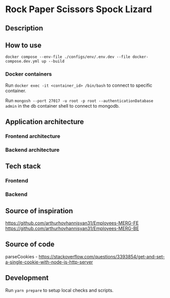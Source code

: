 # Rock Paper Scissors Spock Lizard

## Description

## How to use
```shell
docker compose --env-file ./configs/env/.env.dev --file docker-compose.dev.yml up --build
```
### Docker containers
Run `docker exec -it <container_id> /bin/bash` to connect to specific container.

Run `mongosh --port 27017 -u root -p root --authenticationDatabase admin` in the db container shell to connect to mongodb.  

## Application architecture

### Frontend architecture
### Backend architecture

## Tech stack

### Frontend
### Backend


## Source of inspiration
https://github.com/arthurhovhannisyan31/Employees-MERG-FE
https://github.com/arthurhovhannisyan31/Employees-MERG-BE

## Source of code
parseCookies - https://stackoverflow.com/questions/3393854/get-and-set-a-single-cookie-with-node-js-http-server

## Development
Run `yarn prepare` to setup local checks and scripts.
